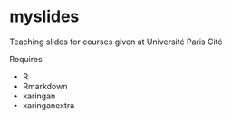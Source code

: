 # myslides

Teaching slides for courses given at Université Paris Cité

Requires 

- R
- Rmarkdown
- xaringan
- xaringanextra


